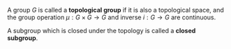 A group $G$ is called a **topological group** if it is also a topological space, and the group operation $\mu:G\times G \to G$ and inverse $i:G \to G$ are continuous.

A subgroup which is closed under the topology is called a **closed subgroup**.